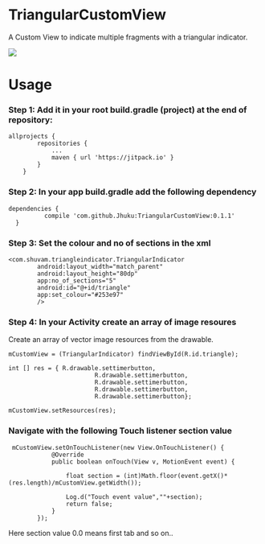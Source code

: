 # TriangularCustomView
A Custom View to indicate multiple fragments with a triangular indicator.

![](https://github.com/Jhuku/TriangularCustomView/blob/master/finalsc.gif)

# Usage

### Step 1: Add it in your root build.gradle (project) at the end of repository:

```
allprojects {
		repositories {
			...
			maven { url 'https://jitpack.io' }
		}
	}
  ```
  

### Step 2: In your app build.gradle add the following dependency
  
  ```
  dependencies {
	        compile 'com.github.Jhuku:TriangularCustomView:0.1.1'
	}
  ```
### Step 3: Set the colour and no of sections in the xml

```
<com.shuvam.triangleindicator.TriangularIndicator
        android:layout_width="match_parent"
        android:layout_height="80dp"
        app:no_of_sections="5"
        android:id="@+id/triangle"
        app:set_colour="#253e97"
        />
```

### Step 4: In your Activity create an array of image resoures

Create an array of vector image resources from the drawable.

```
mCustomView = (TriangularIndicator) findViewById(R.id.triangle);

int [] res = { R.drawable.settimerbutton,
						R.drawable.settimerbutton,	
						R.drawable.settimerbutton,
						R.drawable.settimerbutton,
						R.drawable.settimerbutton};

mCustomView.setResources(res);
```

### Navigate with the following Touch listener section value
```
 mCustomView.setOnTouchListener(new View.OnTouchListener() {
            @Override
            public boolean onTouch(View v, MotionEvent event) {

                float section = (int)Math.floor(event.getX()*(res.length)/mCustomView.getWidth());
                
                Log.d("Touch event value",""+section);
                return false;
            }
        });
```
Here section value 0.0 means first tab and so on..
